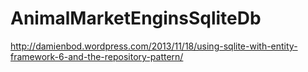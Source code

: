 AnimalMarketEnginsSqliteDb
==========================
http://damienbod.wordpress.com/2013/11/18/using-sqlite-with-entity-framework-6-and-the-repository-pattern/
